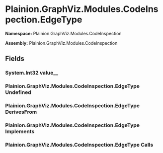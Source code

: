 
# Plainion.GraphViz.Modules.CodeInspection.EdgeType

**Namespace:** Plainion.GraphViz.Modules.CodeInspection

**Assembly:** Plainion.GraphViz.Modules.CodeInspection


## Fields

### System.Int32 value__

### Plainion.GraphViz.Modules.CodeInspection.EdgeType Undefined

### Plainion.GraphViz.Modules.CodeInspection.EdgeType DerivesFrom

### Plainion.GraphViz.Modules.CodeInspection.EdgeType Implements

### Plainion.GraphViz.Modules.CodeInspection.EdgeType Calls
